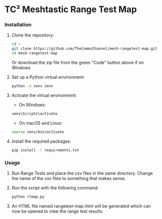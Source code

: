# TC² Meshtastic Range Test Map

### Installation

1. Clone the repository:
   
   ```sh
   cd ~
   git clone https://github.com/TheCommsChannel/mesh-rangetest-map.git
   cd mesh-rangetest-map
   ```
   Or download the zip file from the green "Code" button above if on Windows

2. Set up a Python virtual environment:  
   
   ```sh
   python -m venv venv
   ```

3. Activate the virtual environment:  
   
   - On Windows:  
   
   ```sh
   venv\Scripts\activate  
   ```
   
   - On macOS and Linux:
   
   ```sh
   source venv/bin/activate
   ```

4. Install the required packages:  
   
   ```sh
   pip install -r requirements.txt
   ```
   
### Usage

1. Run Range Tests and place the csv files in the same directory. Change the name of the csv files to something that makes sense.

2. Run the script with the following command:  
   
   ```sh
   python rtmap.py
   ```
   
3. An HTML file named rangetest-map.html will be generated which can now be opened to view the range test results.
